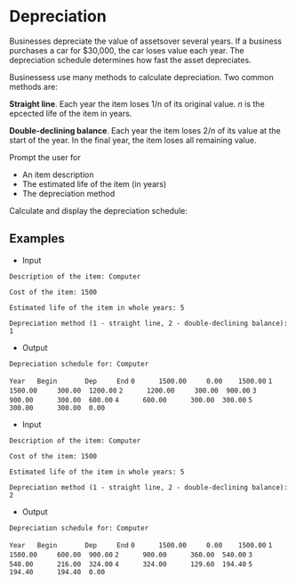 # Depreciation

Businesses depreciate the value of assetsover several years. If a business purchases a car for $30,000, the car loses value each year. The depreciation schedule determines how fast the asset depreciates.


Businessess use many methods to calculate depreciation. Two common methods are:


**Straight line**. Each year the item loses 1/n of its original value. *n* is the epcected life of the item in years.


**Double-declining balance**. Each year the item loses 2/n of its value at the start of the year. In the final year, the item loses all remaining value.


Prompt the user for 

- An item description
- The estimated life of the item (in years)
- The depreciation method

Calculate and display the depreciation schedule:

## Examples

 - Input

`Description of the item: Computer`

`Cost of the item: 1500`

`Estimated life of the item in whole years: 5`

`Depreciation method (1 - straight line, 2 - double-declining balance): 1`

- Output

`Depreciation schedule for: Computer`

`Year   Begin       Dep     End`
`0      1500.00     0.00    1500.00`
`1      1500.00     300.00  1200.00`
`2      1200.00     300.00  900.00`
`3      900.00      300.00  600.00`
`4      600.00      300.00  300.00`
`5      300.00      300.00  0.00`


 - Input

`Description of the item: Computer`

`Cost of the item: 1500`

`Estimated life of the item in whole years: 5`

`Depreciation method (1 - straight line, 2 - double-declining balance): 2`

- Output

`Depreciation schedule for: Computer`

`Year   Begin       Dep     End`
`0      1500.00     0.00    1500.00`
`1      1500.00     600.00  900.00`
`2      900.00      360.00  540.00`
`3      540.00      216.00  324.00`
`4      324.00      129.60  194.40`
`5      194.40      194.40  0.00`